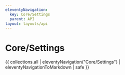```yaml
---
eleventyNavigation:
  key: Core/Settings
  parent: API
layout: layouts/api
---
```

# Core/Settings

{{ collections.all | eleventyNavigation("Core/Settings") | eleventyNavigationToMarkdown | safe }}
